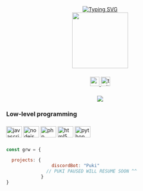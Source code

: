 <div align="center"><a href="https://git.io/typing-svg"><img src="https://readme-typing-svg.demolab.com?font=Fira+Code&pause=1000&color=CE92CF&center=true&vCenter=true&width=435&lines=linktr.ee%2Fgrawty" alt="Typing SVG" /></a></div>

<div align="center">
  <img height="150" src="https://i.pinimg.com/736x/fe/56/94/fe56949b946f8d516de0219ae9a2530e.jpg"  />
</div>

###

<div align="center">
  <a href="https://www.youtube.com/@grawty" target="_blank">
    <img src="https://img.shields.io/static/v1?message=Youtube&logo=youtube&label=&color=FF0000&logoColor=white&labelColor=&style=for-the-badge" height="25" alt="youtube logo"  />
  </a>
  <a href="https://www.twitter.com/grwtysm" target="_blank">
    <img src="https://img.shields.io/static/v1?message=Twitter&logo=twitter&label=&color=1DA1F2&logoColor=white&labelColor=&style=for-the-badge" height="25" alt="twitter logo"  />
  </a>
</div>

###

<div align="center">
  <img src="https://profile-counter.glitch.me/Grawty/count.svg?"  />
</div>

###

<h3 align="left">Low-level programming</h3>

###

<div align="left">
  <img src="https://cdn.jsdelivr.net/gh/devicons/devicon/icons/javascript/javascript-original.svg" height="30" width="42" alt="javascript logo"  />
  <img src="https://cdn.jsdelivr.net/gh/devicons/devicon/icons/nodejs/nodejs-original.svg" height="30" width="42" alt="nodejs logo"  />
  <img src="https://cdn.jsdelivr.net/gh/devicons/devicon/icons/php/php-original.svg" height="30" width="42" alt="php logo"  />
  <img src="https://cdn.jsdelivr.net/gh/devicons/devicon/icons/html5/html5-original.svg" height="30" width="42" alt="html5 logo"  />
  <img src="https://cdn.jsdelivr.net/gh/devicons/devicon/icons/python/python-original.svg" height="30" width="42" alt="python logo"  />
</div>

###

```javascript
const grw = {

  projects: {
                 discordBot: "Puki"  
               // PUKI PAUSED WILL RESUME SOON ^^
             }
}
```
